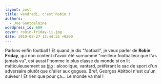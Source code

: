 ```yaml
---
layout: post
title: Vendredi, c'est Robin !
authors:
  - Joe Gantdelaine
wordpress_id: 689
cover: robin-friday-ii.jpg
date: 2010-08-27 12:44:55 +0200
---
```


Parlons enfin football ! Et quand je dis "football", je veux parler de **Robin
Friday**, qui non content d'avoir été surnommé "meilleur footballeur que t'as
jamais vu", est aussi l'homme le plus classe du monde si on lit méticuleusement
sa [bio](http://en.wikipedia.org/wiki/Robin_Friday) : alcoolique, vantard,
préférant le sac de sport d'un adversaire plutôt que d'aller aux gogues. Bref,
Georges Abitbol n'est qu'un suiveur ! Et rien que pour ça… Le monde va mal !

